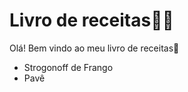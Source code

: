# Livro de receitas:man_cook:

Olá! Bem vindo ao meu livro de receitas:wave:

- Strogonoff de Frango
- Pavê
